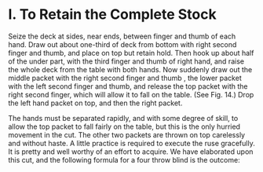 # I. To Retain the Complete Stock

Seize the deck at sides, near ends, between finger and thumb of each hand. Draw out about one-third of deck from bottom with right second finger and thumb, and place on top but retain hold. Then hook up about half of the under part, with the third finger and thumb of right hand, and raise the whole deck from the table with both hands. Now suddenly draw out the middle packet with the right second finger and thumb , the lower packet with the left second finger and thumb, and release the top packet with the right second finger, which will allow it to fall on the table. \(See Fig. 14.\) Drop the left hand packet on top, and then the right packet.

The hands must be separated rapidly, and with some degree of skill, to allow the top packet to fall fairly on the table, but this is the only hurried movement in the cut. The other two packets are thrown on top carelessly and without haste. A little practice is required to execute the ruse gracefully. It is pretty and well worthy of an effort to acquire. We have elaborated upon this cut, and the following formula for a four throw blind is the outcome:

